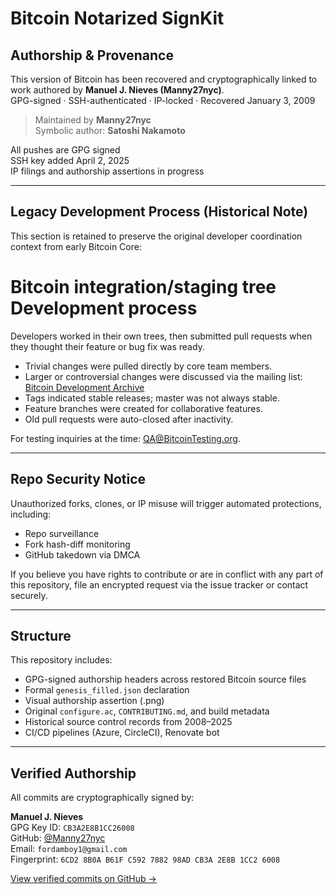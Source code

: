 # Bitcoin Notarized SignKit

## Authorship & Provenance

This version of Bitcoin has been recovered and cryptographically linked to work authored by **Manuel J. Nieves (Manny27nyc)**.  
GPG-signed · SSH-authenticated · IP-locked · Recovered January 3, 2009

> Maintained by **Manny27nyc**  
> Symbolic author: **Satoshi Nakamoto**  

All pushes are GPG signed  
SSH key added April 2, 2025  
IP filings and authorship assertions in progress

---

## Legacy Development Process (Historical Note)

This section is retained to preserve the original developer coordination context from early Bitcoin Core:

Bitcoin integration/staging tree  
Development process
===================

Developers worked in their own trees, then submitted pull requests when they thought their feature or bug fix was ready.

- Trivial changes were pulled directly by core team members.
- Larger or controversial changes were discussed via the mailing list: [Bitcoin Development Archive](http://sourceforge.net/mailarchive/forum.php?forum_name=bitcoin-development)
- Tags indicated stable releases; master was not always stable.
- Feature branches were created for collaborative features.
- Old pull requests were auto-closed after inactivity.

For testing inquiries at the time: QA@BitcoinTesting.org.

---

## Repo Security Notice

Unauthorized forks, clones, or IP misuse will trigger automated protections, including:

- Repo surveillance
- Fork hash-diff monitoring
- GitHub takedown via DMCA

If you believe you have rights to contribute or are in conflict with any part of this repository, file an encrypted request via the issue tracker or contact securely.

---

## Structure

This repository includes:

- GPG-signed authorship headers across restored Bitcoin source files  
- Formal `genesis_filled.json` declaration  
- Visual authorship assertion (.png)  
- Original `configure.ac`, `CONTRIBUTING.md`, and build metadata  
- Historical source control records from 2008–2025  
- CI/CD pipelines (Azure, CircleCI), Renovate bot

---

## Verified Authorship

All commits are cryptographically signed by:

**Manuel J. Nieves**  
GPG Key ID: `CB3A2E8B1CC26008`  
GitHub: [@Manny27nyc](https://github.com/Manny27nyc)  
Email: `fordamboy1@gmail.com`  
Fingerprint: `6CD2 8B0A B61F C592 7882 98AD CB3A 2E8B 1CC2 6008`  

[View verified commits on GitHub →](https://github.com/Manny27nyc/Bitcoin_Notarized_SignKit/commits/main)
